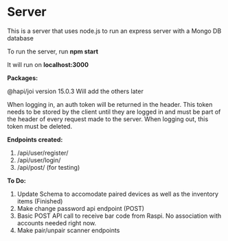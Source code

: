 # Server

This is a server that uses node.js to run an express server with a Mongo DB database

To run the server, run <b>npm start</b><endl>
  
It will run on <b>localhost:3000</b>

<b>Packages:</b>

@hapi/joi version 15.0.3
Will add the others later

When logging in, an auth token will be returned in the header. This token needs to be stored by the client until they are logged in and must be part of the header of every request made to the server.
When logging out, this token must be deleted.

<b>Endpoints created:</b>

1. /api/user/register/
2. /api/user/login/
3. /api/post/ (for testing)

<b>To Do:</b>

1. Update Schema to accomodate paired devices as well as the inventory items (Finished)
2. Make change password api endpoint (POST)
3. Basic POST API call to receive bar code from Raspi. No association with accounts needed right now.
4. Make pair/unpair scanner endpoints
